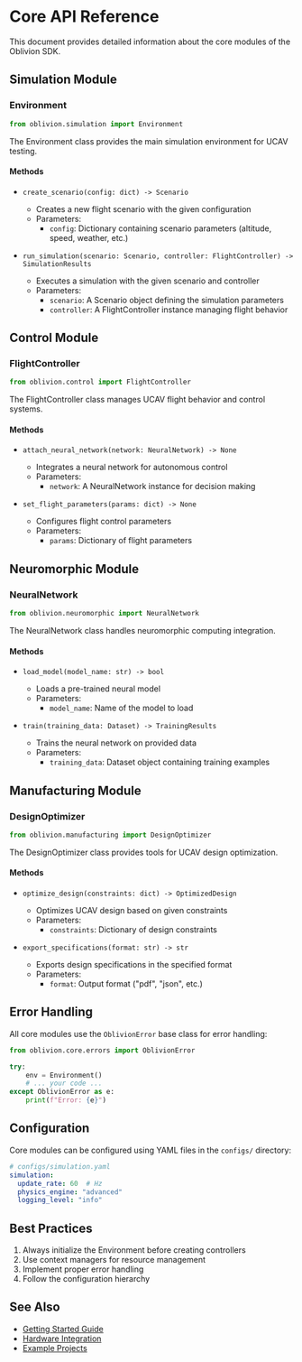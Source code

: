# Core API Reference

This document provides detailed information about the core modules of the Oblivion SDK.

## Simulation Module

### Environment

```python
from oblivion.simulation import Environment
```

The Environment class provides the main simulation environment for UCAV testing.

#### Methods

- `create_scenario(config: dict) -> Scenario`
  - Creates a new flight scenario with the given configuration
  - Parameters:
    - `config`: Dictionary containing scenario parameters (altitude, speed, weather, etc.)

- `run_simulation(scenario: Scenario, controller: FlightController) -> SimulationResults`
  - Executes a simulation with the given scenario and controller
  - Parameters:
    - `scenario`: A Scenario object defining the simulation parameters
    - `controller`: A FlightController instance managing flight behavior

## Control Module

### FlightController

```python
from oblivion.control import FlightController
```

The FlightController class manages UCAV flight behavior and control systems.

#### Methods

- `attach_neural_network(network: NeuralNetwork) -> None`
  - Integrates a neural network for autonomous control
  - Parameters:
    - `network`: A NeuralNetwork instance for decision making

- `set_flight_parameters(params: dict) -> None`
  - Configures flight control parameters
  - Parameters:
    - `params`: Dictionary of flight parameters

## Neuromorphic Module

### NeuralNetwork

```python
from oblivion.neuromorphic import NeuralNetwork
```

The NeuralNetwork class handles neuromorphic computing integration.

#### Methods

- `load_model(model_name: str) -> bool`
  - Loads a pre-trained neural model
  - Parameters:
    - `model_name`: Name of the model to load

- `train(training_data: Dataset) -> TrainingResults`
  - Trains the neural network on provided data
  - Parameters:
    - `training_data`: Dataset object containing training examples

## Manufacturing Module

### DesignOptimizer

```python
from oblivion.manufacturing import DesignOptimizer
```

The DesignOptimizer class provides tools for UCAV design optimization.

#### Methods

- `optimize_design(constraints: dict) -> OptimizedDesign`
  - Optimizes UCAV design based on given constraints
  - Parameters:
    - `constraints`: Dictionary of design constraints

- `export_specifications(format: str) -> str`
  - Exports design specifications in the specified format
  - Parameters:
    - `format`: Output format ("pdf", "json", etc.)

## Error Handling

All core modules use the `OblivionError` base class for error handling:

```python
from oblivion.core.errors import OblivionError

try:
    env = Environment()
    # ... your code ...
except OblivionError as e:
    print(f"Error: {e}")
```

## Configuration

Core modules can be configured using YAML files in the `configs/` directory:

```yaml
# configs/simulation.yaml
simulation:
  update_rate: 60  # Hz
  physics_engine: "advanced"
  logging_level: "info"
```

## Best Practices

1. Always initialize the Environment before creating controllers
2. Use context managers for resource management
3. Implement proper error handling
4. Follow the configuration hierarchy

## See Also

- [Getting Started Guide](../tutorials/getting_started.md)
- [Hardware Integration](../specifications/hardware.md)
- [Example Projects](../examples/README.md)
